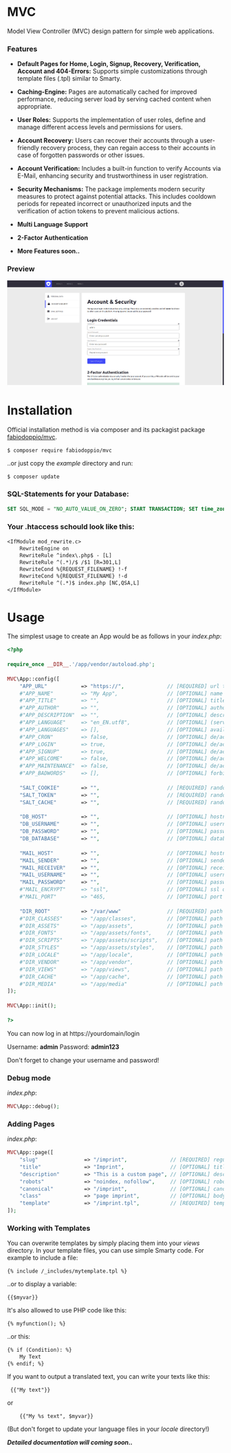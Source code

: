 # MVC 
Model View Controller (MVC) design pattern for simple web applications.

### Features

- **Default Pages for Home, Login, Signup, Recovery, Verification, Account and 404-Errors:** Supports simple customizations through template files (.tpl) similar to Smarty.

- **Caching-Engine:** Pages are automatically cached for improved performance, reducing server load by serving cached content when appropriate.

- **User Roles:** Supports the implementation of user roles, define and manage different access levels and permissions for users.

- **Account Recovery:** Users can recover their accounts through a user-friendly recovery process, they can regain access to their accounts in case of forgotten passwords or other issues.

- **Account Verification:**  Includes a built-in function to verify Accounts via E-Mail, enhancing security and trustworthiness in user registration.

- **Security Mechanisms:** The package implements modern security measures to protect against potential attacks. This includes cooldown periods for repeated incorrect or unauthorized inputs and the verification of action tokens to prevent malicious actions.

- **Multi Language Support**

- **2-Factor Authentication**

- **More Features soon..**

### Preview
![alt preview](https://github.com/fabiodoppio/mvc/blob/main/preview.jpg?raw=true)

Installation
============

Official installation method is via composer and its packagist package [fabiodoppio/mvc](https://packagist.org/packages/fabiodoppio/mvc).

```
$ composer require fabiodoppio/mvc
```

..or just copy the _example_ directory and run:
```
$ composer update
```

### SQL-Statements for your Database:

```sql
SET SQL_MODE = "NO_AUTO_VALUE_ON_ZERO"; START TRANSACTION; SET time_zone = "+00:00"; CREATE TABLE `app_accounts`( `id` int UNSIGNED NOT NULL, `username` varchar(64) CHARACTER SET utf8mb4 COLLATE utf8mb4_general_ci NOT NULL, `email` varchar(64) CHARACTER SET utf8mb4 COLLATE utf8mb4_general_ci NOT NULL, `password` varchar(64) CHARACTER SET utf8mb4 COLLATE utf8mb4_general_ci NOT NULL, `token` varchar(64) CHARACTER SET utf8mb4 COLLATE utf8mb4_general_ci NOT NULL, `role` int UNSIGNED NOT NULL, `registered` datetime NOT NULL DEFAULT CURRENT_TIMESTAMP, `lastaction` datetime NOT NULL DEFAULT CURRENT_TIMESTAMP) ENGINE=InnoDB DEFAULT CHARSET=utf8mb4 COLLATE=utf8mb4_general_ci; INSERT INTO `app_accounts` (`id`, `username`, `email`, `password`, `token`, `role`, `registered`, `lastaction`) VALUES (1000, 'admin', 'someone@example.com', '$2y$10$mF/1IeSTLohx/J35LYnEoueV50p3g9EOgnfADE0E7seJw127fHzY2', 'deP5E5KznHsLl0TMeLyvbndNg7KEky6W', 8, '2023-11-29 00:00:00', '2023-11-29 00:00:00'); CREATE TABLE `app_accounts_meta` ( `id` int UNSIGNED NOT NULL, `name` varchar(64) CHARACTER SET utf8mb4 COLLATE utf8mb4_general_ci NOT NULL, `value` text CHARACTER SET utf8mb4 COLLATE utf8mb4_general_ci NOT NULL ) ENGINE=InnoDB DEFAULT CHARSET=utf8mb4 COLLATE=utf8mb4_general_ci; CREATE TABLE `app_accounts_log`( `id` int UNSIGNED NOT NULL, `event` varchar(64) CHARACTER SET utf8mb4 COLLATE utf8mb4_general_ci NOT NULL, `timestamp` datetime NOT NULL DEFAULT CURRENT_TIMESTAMP) ENGINE=InnoDB DEFAULT CHARSET=utf8mb4 COLLATE=utf8mb4_general_ci; ALTER TABLE `app_accounts` ADD PRIMARY KEY (`id`), ADD UNIQUE KEY `username` (`username`), ADD UNIQUE KEY `email` (`email`); ALTER TABLE `app_accounts_meta` ADD PRIMARY KEY (`id`,`name`); ALTER TABLE `app_accounts_log` ADD PRIMARY KEY(`id`,`event`,`timestamp`); ALTER TABLE `app_accounts` MODIFY `id` int UNSIGNED NOT NULL AUTO_INCREMENT, AUTO_INCREMENT=1001; ALTER TABLE `app_accounts_meta` ADD CONSTRAINT `app_accounts_meta_ibfk_1` FOREIGN KEY (`id`) REFERENCES `app_accounts` (`id`) ON DELETE CASCADE ON UPDATE CASCADE; ALTER TABLE `app_accounts_log` ADD CONSTRAINT `app_accounts_log_ibfk_1` FOREIGN KEY(`id`) REFERENCES `app_accounts` (`id`) ON DELETE CASCADE ON UPDATE CASCADE; COMMIT;
```


### Your .htaccess schould look like this:

```
<IfModule mod_rewrite.c>
    RewriteEngine on
    RewriteRule ^index\.php$ - [L]
    RewriteRule ^(.*)/$ /$1 [R=301,L]
    RewriteCond %{REQUEST_FILENAME} !-f
    RewriteCond %{REQUEST_FILENAME} !-d
    RewriteRule ^(.*)$ index.php [NC,QSA,L]
</IfModule>
```


Usage
=====

The simplest usage to create an App would be as follows in your _index.php_:

```php
<?php

require_once __DIR__.'/app/vendor/autoload.php';

MVC\App::config([
    "APP_URL"           => "https://",              // [REQUIRED] url to your app, no trailing slash
    #"APP_NAME"         => "My App",                // [OPTIONAL] name of your app
    #"APP_TITLE"        => "",                      // [OPTIONAL] title of your start page
    #"APP_AUTHOR"       => "",                      // [OPTIONAL] author of your app
    #"APP_DESCRIPTION"  => "",                      // [OPTIONAL] description of your app
    #"APP_LANGUAGE"     => "en_EN.utf8",            // [OPTIONAL] (server-)language of your app
    #"APP_LANGUAGES"    => [],                      // [OPTIONAL] available (server-)languages
    #"APP_CRON"         => false,                   // [OPTIONAL] de/activates cronjob
    #"APP_LOGIN"        => true,                    // [OPTIONAL] de/activates login (except admins)
    #"APP_SIGNUP"       => true,                    // [OPTIONAL] de/activates signup
    #"APP_WELCOME"      => false,                   // [OPTIONAL] de/activates welcome mail for new accounts
    #"APP_MAINTENANCE"  => false,                   // [OPTIONAL] de/activates maintenance mode (except admins)
    #"APP_BADWORDS"     => [],                      // [OPTIONAL] forbidden words for usernames or messages

    "SALT_COOKIE"       => "",                      // [REQUIRED] randomized hash for security reasons
    "SALT_TOKEN"        => "",                      // [REQUIRED] randomized hash for security reasons
    "SALT_CACHE"        => "",                      // [REQUIRED] randomized hash for security reasons
    
    "DB_HOST"           => "",                      // [OPTIONAL] hostname to your mysql server
    "DB_USERNAME"       => "",                      // [OPTIONAL] username to your mysql server
    "DB_PASSWORD"       => "",                      // [OPTIONAL] password to your mysql server
    "DB_DATABASE"       => "",                      // [OPTIONAL] database to your mysql server

    "MAIL_HOST"         => "",                      // [OPTIONAL] hostname to your mail server
    "MAIL_SENDER"       => "",                      // [OPTIONAL] sender email address for system emails
    "MAIL_RECEIVER"     => "",                      // [OPTIONAL] receiver email address for contact form
    "MAIL_USERNAME"     => "",                      // [OPTIONAL] username to your mail server
    "MAIL_PASSWORD"     => "",                      // [OPTIONAL] password to your mail server
    #"MAIL_ENCRYPT"     => "ssl",                   // [OPTIONAL] ssl or tsl for encryption
    #"MAIL_PORT"        => "465,                    // [OPTIONAL] port to your mail server

    "DIR_ROOT"          => "/var/www"               // [REQUIRED] path to your root directory, no trailing slash
    #"DIR_CLASSES"      => "/app/classes",          // [OPTIONAL] path to your custom or extended classes
    #"DIR_ASSETS"       => "/app/assets",           // [OPTIONAL] path to your assets
    #"DIR_FONTS"        => "/app/assets/fonts",     // [OPTIONAL] path to your fonts
    #"DIR_SCRIPTS"      => "/app/assets/scripts",   // [OPTIONAL] path to your .js scripts
    #"DIR_STYLES"       => "/app/assets/styles",    // [OPTIONAL] path to your .css styles
    #"DIR_LOCALE"       => "/app/locale",           // [OPTIONAL] path to your locale .mo/.po files
    #"DIR_VENDOR"       => "/app/vendor",           // [OPTIONAL] path to your third-party libraries
    #"DIR_VIEWS"        => "/app/views",            // [OPTIONAL] path to your template files
    #"DIR_CACHE"        => "/app/cache",            // [OPTIONAL] path to your cache files
    #"DIR_MEDIA"        => "/app/media"             // [OPTIONAL] path to your media files
]);

MVC\App::init();

?>
```
You can now log in at https://yourdomain/login

Username: **admin**
Password: **admin123**

Don't forget to change your username and password!

### Debug mode

_index.php_:
```php
MVC\App::debug();
```

### Adding Pages
_index.php_:
```php
MVC\App::page([
    "slug"               => "/imprint",              // [REQUIRED] regular expression of your page slug
    "title"              => "Imprint",               // [OPTIONAL] title of your custom page
    "description"        => "This is a custom page", // [OPTIONAL] description of your custom page
    "robots"             => "noindex, nofollow",     // [OPTIONAL] robots meta of your custom page
    "canonical"          => "/imprint",              // [OPTIONAL] canoncial meta of your custom page
    "class"              => "page imprint",          // [OPTIONAL] body class of your custom page
    "template"           => "/imprint.tpl",          // [REQUIRED] template file of your custom page
]);
```

### Working with Templates

You can overwrite templates by simply placing them into your _views_ directory.
In your template files, you can use simple Smarty code. For example to include a file:

```smarty
{% include /_includes/mytemplate.tpl %}
```

..or to display a variable:

```smarty
{{$myvar}}
```

It's also allowed to use PHP code like this:

```smarty
{% myfunction(); %}
```

..or this:

```smarty
{% if (Condition): %}
    My Text
{% endif; %}
```

If you want to output a translated text, you can write your texts like this: 

```smarty
 {{"My text"}}
```

or

```smarty
    {{"My %s text", $myvar}}
```
    
(But don't forget to update your language files in your _locale_ directory!)


***Detailed documentation will coming soon..***